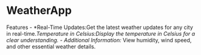 # WeatherApp
Features  - *Real-Time Updates:Get the latest weather updates for any city in real-time.*Temperature in Celsius:Display the temperature in Celsius for a clear understanding. - *Additional Information:** View humidity, wind speed, and other essential weather details. 
